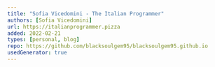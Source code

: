 ```yaml
---
title: "Sofia Vicedomini - The Italian Programmer"
authors: [Sofia Vicedomini]
url: https://italianprogrammer.pizza
added: 2022-02-21
types: [personal, blog]
repo: https://github.com/blacksoulgem95/blacksoulgem95.github.io
usedGenerator: true
---
```


